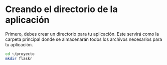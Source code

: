 # Creando el directorio de la aplicación

Primero, debes crear un directorio para tu aplicación. Este servirá como la carpeta principal donde se almacenarán todos los archivos necesarios para tu aplicación.

```bash
cd ~/proyecto
mkdir flaskr
```
